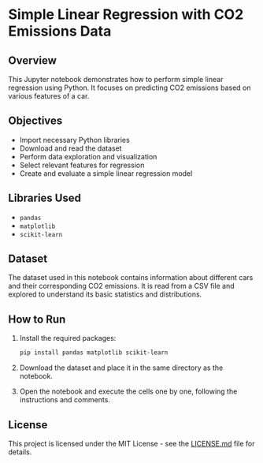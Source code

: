 # Simple Linear Regression with CO2 Emissions Data

## Overview

This Jupyter notebook demonstrates how to perform simple linear regression using Python. It focuses on predicting CO2 emissions based on various features of a car.

## Objectives

- Import necessary Python libraries
- Download and read the dataset
- Perform data exploration and visualization
- Select relevant features for regression
- Create and evaluate a simple linear regression model

## Libraries Used

- `pandas`
- `matplotlib`
- `scikit-learn`

## Dataset

The dataset used in this notebook contains information about different cars and their corresponding CO2 emissions. It is read from a CSV file and explored to understand its basic statistics and distributions.

## How to Run

1. Install the required packages:
    ```bash
    pip install pandas matplotlib scikit-learn
    ```

2. Download the dataset and place it in the same directory as the notebook.
   
3. Open the notebook and execute the cells one by one, following the instructions and comments.

## License

This project is licensed under the MIT License - see the [LICENSE.md](LICENSE.md) file for details.
